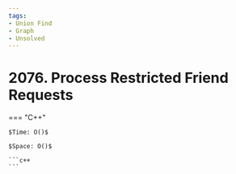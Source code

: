```yaml
---
tags:
- Union Find
- Graph
- Unsolved
---
```



# 2076. Process Restricted Friend Requests

=== "C++"

    $Time: O()$

    $Space: O()$

    ```c++
    ```